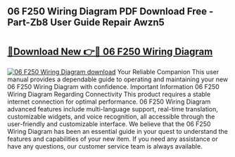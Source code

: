 ## 06 F250 Wiring Diagram PDF Download Free - Part-Zb8 User Guide Repair Awzn5

# <h2><a href="http://dfk716.blite.top/?on=06+F250+Wiring+Diagram">🔗Download New 👉🔴 06 F250 Wiring Diagram</a></h2>

[![06 F250 Wiring Diagram download](https://i.imgur.com/lujVjoI.png)](http://dfk716.blite.top/?on=06+F250+Wiring+Diagram)
Your Reliable Companion This user manual provides a dependable guide to operating and maintaining your new 06 F250 Wiring Diagram with confidence. Important Information 06 F250 Wiring Diagram Regarding Connectivity This product requires a stable internet connection for optimal performance. 06 F250 Wiring Diagram advanced features include multi-language support, real-time translation, customizable widgets, and voice recognition, all accessible through the user-friendly and customizable interface. We believe that the 06 F250 Wiring Diagram has been an essential guide in your quest to understand the features and capabilities of your new item. If you need any assistance or have any questions, our customer service team is always available.
